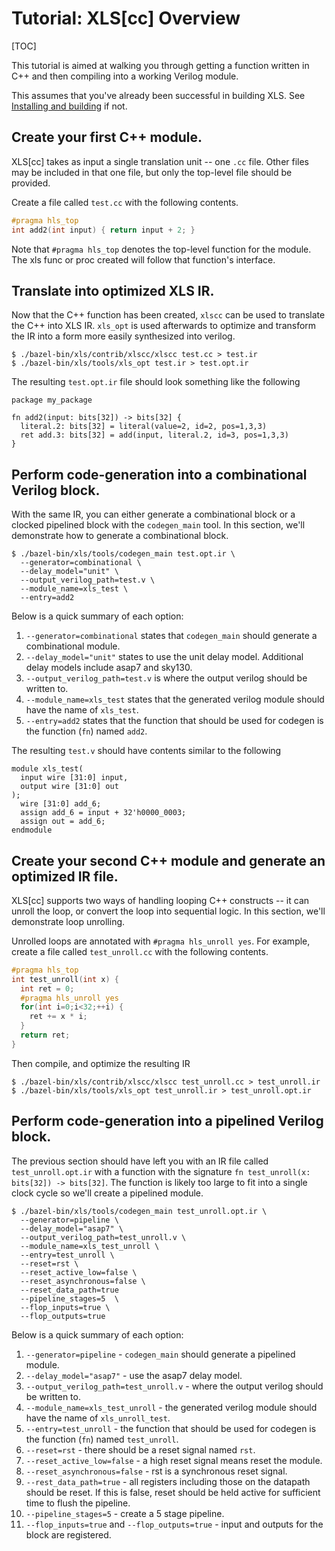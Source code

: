 # Tutorial: XLS[cc] Overview

[TOC]

This tutorial is aimed at walking you through getting a function written in C++
and then compiling into a working Verilog module.

This assumes that you've already been successful in building XLS. See
[Installing and building](../tutorials/hello_xls.md)
if not.

## Create your first C++ module.

XLS[cc] takes as input a single translation unit -- one `.cc` file. Other files
may be included in that one file, but only the top-level file should be
provided.

Create a file called `test.cc` with the following contents.

```c
#pragma hls_top
int add2(int input) { return input + 2; }
```

Note that `#pragma hls_top` denotes the top-level function for the module. The
xls func or proc created will follow that function's interface.

## Translate into optimized XLS IR.

Now that the C++ function has been created, `xlscc` can be used to translate the
C++ into XLS IR. `xls_opt` is used afterwards to optimize and transform the IR
into a form more easily synthesized into verilog.

```
$ ./bazel-bin/xls/contrib/xlscc/xlscc test.cc > test.ir
$ ./bazel-bin/xls/tools/xls_opt test.ir > test.opt.ir
```

The resulting `test.opt.ir` file should look something like the following

```
package my_package

fn add2(input: bits[32]) -> bits[32] {
  literal.2: bits[32] = literal(value=2, id=2, pos=1,3,3)
  ret add.3: bits[32] = add(input, literal.2, id=3, pos=1,3,3)
}
```

## Perform code-generation into a combinational Verilog block.

With the same IR, you can either generate a combinational block or a clocked
pipelined block with the `codegen_main` tool. In this section, we'll demonstrate
how to generate a combinational block.

```
$ ./bazel-bin/xls/tools/codegen_main test.opt.ir \
  --generator=combinational \
  --delay_model="unit" \
  --output_verilog_path=test.v \
  --module_name=xls_test \
  --entry=add2
```

Below is a quick summary of each option:

1.  `--generator=combinational` states that `codegen_main` should generate a
    combinational module.
2.  `--delay_model="unit"` states to use the unit delay model. Additional delay
    models include asap7 and sky130.
3.  `--output_verilog_path=test.v` is where the output verilog should be written
    to.
4.  `--module_name=xls_test` states that the generated verilog module should
    have the name of `xls_test`.
5.  `--entry=add2` states that the function that should be used for codegen is
    the function (`fn`) named `add2`.

The resulting `test.v` should have contents similar to the following

```
module xls_test(
  input wire [31:0] input,
  output wire [31:0] out
);
  wire [31:0] add_6;
  assign add_6 = input + 32'h0000_0003;
  assign out = add_6;
endmodule
```

## Create your second C++ module and generate an optimized IR file.

XLS[cc] supports two ways of handling looping C++ constructs -- it can unroll
the loop, or convert the loop into sequential logic. In this section, we'll
demonstrate loop unrolling.

Unrolled loops are annotated with `#pragma hls_unroll yes`. For example, create
a file called `test_unroll.cc` with the following contents.

```c
#pragma hls_top
int test_unroll(int x) {
  int ret = 0;
  #pragma hls_unroll yes
  for(int i=0;i<32;++i) {
    ret += x * i;
  }
  return ret;
}
```

Then compile, and optimize the resulting IR

```
$ ./bazel-bin/xls/contrib/xlscc/xlscc test_unroll.cc > test_unroll.ir
$ ./bazel-bin/xls/tools/xls_opt test_unroll.ir > test_unroll.opt.ir
```

## Perform code-generation into a pipelined Verilog block.

The previous section should have left you with an IR file called
`test_unroll.opt.ir` with a function with the signature `fn test_unroll(x:
bits[32]) -> bits[32]`. The function is likely too large to fit into a single
clock cycle so we'll create a pipelined module.

```
$ ./bazel-bin/xls/tools/codegen_main test_unroll.opt.ir \
  --generator=pipeline \
  --delay_model="asap7" \
  --output_verilog_path=test_unroll.v \
  --module_name=xls_test_unroll \
  --entry=test_unroll \
  --reset=rst \
  --reset_active_low=false \
  --reset_asynchronous=false \
  --reset_data_path=true
  --pipeline_stages=5  \
  --flop_inputs=true \
  --flop_outputs=true
```

Below is a quick summary of each option:

1.  `--generator=pipeline` - `codegen_main` should generate a pipelined module.
2.  `--delay_model="asap7"` - use the asap7 delay model.
3.  `--output_verilog_path=test_unroll.v` - where the output verilog should be
    written to.
4.  `--module_name=xls_test_unroll` - the generated verilog module should have
    the name of `xls_unroll_test`.
5.  `--entry=test_unroll` - the function that should be used for codegen is the
    function (`fn`) named `test_unroll`.
6.  `--reset=rst` - there should be a reset signal named `rst`.
7.  `--reset_active_low=false` - a high reset signal means reset the module.
8.  `--reset_asynchronous=false` - rst is a synchronous reset signal.
9.  `--rest_data_path=true` - all registers including those on the datapath
    should be reset. If this is false, reset should be held active for
    sufficient time to flush the pipeline.
10. `--pipeline_stages=5` - create a 5 stage pipeline.
11. `--flop_inputs=true` and `--flop_outputs=true` - input and outputs for the
    block are registered.
